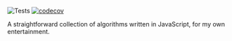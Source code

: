 ![Tests](https://github.com/jameswillock/algorithms/workflows/Tests/badge.svg) [![codecov](https://codecov.io/gh/jameswillock/algorithms/branch/master/graph/badge.svg)](https://codecov.io/gh/jameswillock/algorithms)

A straightforward collection of algorithms written in JavaScript, for my own entertainment.
